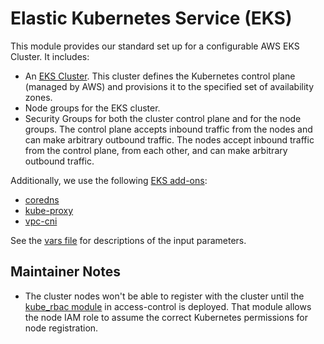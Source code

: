 # Elastic Kubernetes Service (EKS)

This module provides our standard set up for a configurable AWS EKS Cluster. It includes:
- An [EKS Cluster](https://docs.aws.amazon.com/eks/latest/userguide/clusters.html). This cluster defines the Kubernetes control plane (managed by AWS) and provisions it to the specified set of availability zones.
- Node groups for the EKS cluster.
- Security Groups for both the cluster control plane and for the node groups. The control plane accepts inbound traffic from the nodes and can make arbitrary outbound traffic. The nodes accept inbound traffic from the control plane, from each other, and can make arbitrary outbound traffic.

Additionally, we use the following [EKS add-ons](https://docs.aws.amazon.com/eks/latest/userguide/eks-add-ons.html):
  - [coredns](https://docs.aws.amazon.com/eks/latest/userguide/managing-coredns.html)
  - [kube-proxy](https://docs.aws.amazon.com/eks/latest/userguide/managing-kube-proxy.html)
  - [vpc-cni](https://docs.aws.amazon.com/eks/latest/userguide/managing-vpc-cni.html)

See the [vars file](./vars.tf) for descriptions of the input parameters.

## Maintainer Notes

- The cluster nodes won't be able to register with the cluster until the [kube_rbac module](https://github.com/BambeeHR/access-control/tree/main/terraform/kube_rbac) in access-control is deployed. That module
  allows the node IAM role to assume the correct Kubernetes permissions for node registration.
